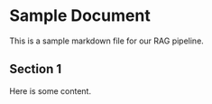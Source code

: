 # Sample Document

This is a sample markdown file for our RAG pipeline.

## Section 1

Here is some content.